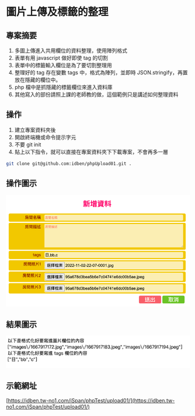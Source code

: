 # 圖片上傳及標籤的整理

## 專案摘要

1. 多圖上傳進入共用欄位的資料整理，使用陣列格式
2. 表單有用 javascript 做好即使 tag 的切割
3. 表單中的標籤輸入欄位是為了要切割整理用
4. 整理好的 tag 存在變數 tags 中，格式為陣列，並即時 JSON.stringify，再置放在隱藏的欄位中。
5. php 檔中是抓隱藏的標籤欄位來進入資料庫
6. 其他寫入的部份請照上課的老師教的做，這個範例只是講述如何整理資料


## 操作
1. 建立專案資料夾後
2. 開啟終端機或命令提示字元
3. 不要 git init
4. 貼上以下指令，就可以直接在專案資料夾下下載專案，不會再多一層 
```bash
git clone git@github.com:idben/phpUpload01.git .
```

## 操作圖示
![操作圖示](https://github.com/idben/phpUpload01/blob/main/images/info1.png)

## 結果圖示
![結果圖示](https://github.com/idben/phpUpload01/blob/main/images/info2.png)

## 示範網址
[https://idben.tw-no1.com/iSpan/phpTest/upload01/](https://idben.tw-no1.com/iSpan/phpTest/upload01/)